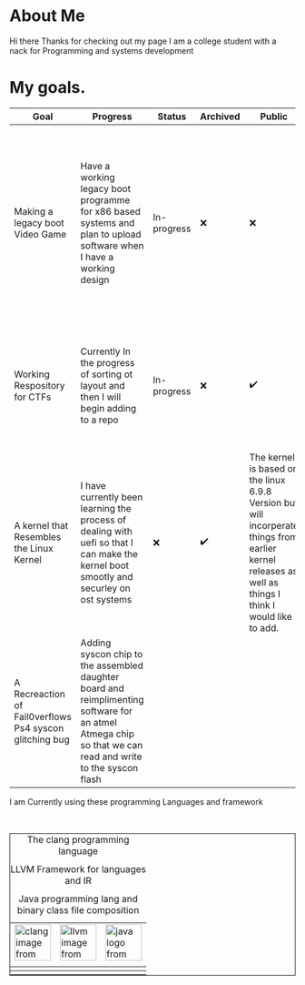 # About Me

Hi there Thanks for checking out my page I am a college student with a nack for Programming and systems development

# My goals.


| Goal | Progress | Status | Archived | Public | Details |
| ---- | -------- | ------ | -------- | ------ | ------- |
| Making a legacy boot Video Game | Have a working legacy boot programme for x86 based systems and plan to upload software when I have a working design |  In-progress | &#x274c; | &#x274c; | The idea is to create a legacy boot program that fits in a 512 boot sector and runs in 16-bit real mod.  It is all written in x86 assembly |
| Working Respository for CTFs | Currently In the progress of sorting ot layout and then I will begin adding to a repo |  In-progress | &#x274c; | ✔️ | This will be alist of all CTFs I have taken part in recently From ~2023 onwards |
| A kernel that Resembles the Linux Kernel | I have currently been learning the process of dealing with uefi so that I can make the kernel boot smootly and securley on ost systems | &#x274c; | ✔️ |  The kernel is based on the linux 6.9.8 Version but will incorperate things from earlier kernel releases as well as things I think I would like to add. |  In-progress |
| A Recreaction of Fail0verflows Ps4 syscon glitching bug | Adding syscon chip to the assembled daughter board and reimplimenting software for an atmel Atmega chip so that we can read and write to the syscon flash | 


I am Currently using these programming Languages and framework 



<br>


<section class="widget-list" >
<table style="border: 1px solid;">
  <tr><td>
  <div class="image-caption">
<img  src='https://upload.wikimedia.org/wikipedia/commons/thumb/1/18/C_Programming_Language.svg/380px-C_Programming_Language.svg.png?20201031132917' alt="clang image from wikipedia" title="C-lang" width="64" height="64" >

</div>
    <td>
  <div>
<img src="https://llvm.org/img/DragonMedium.png" alt="llvm image from wikipedia" title="llvm framework" width="64" height="64">

  </div>
      </td>
    <td>
  <div>
<img src="https://cdn4.iconfinder.com/data/icons/logos-and-brands/512/181_Java_logo_logos-512.png" alt="java logo from icon Finder" title="Java framework" width="64" height="64">

  </div>  
      </td>
  </tr>
  <tr>
    <td> <caption>The clang programming language</caption> </td>
    <td><caption>LLVM Framework for languages and IR </caption></td>
    <td><caption>Java programming lang and binary class file composition</caption></td>
  </tr>
</table> 
</section>

